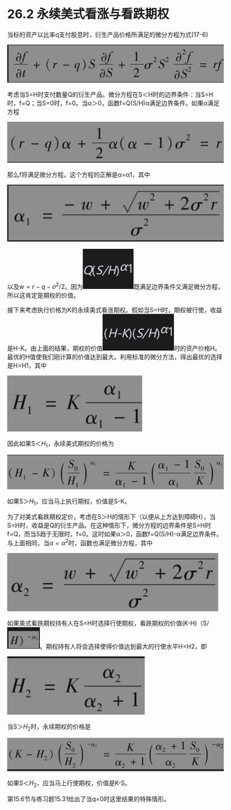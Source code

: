# 26.2 永续美式看涨与看跌期权


当标的资产以比率q支付股息时，衍生产品价格所满足的微分方程为式(17-6)


![](images/2024-03-22-10-23-55.png)


考虑当S=H时支付数量Q的衍生产品。微分方程在S＜H时的边界条件：当S=H时，f=Q；当S=0时，f=0。当α＞0，函数f=Q(S/H)α满足边界条件。如果α满足方程


![](images/2024-03-22-10-24-12.png)


那么f将满足微分方程。这个方程的正解是α=α1，其中

![](images/2024-03-22-10-24-31.png)


以及$`w=r-q-σ^2/2`$。因为![](images/2024-03-22-10-25-42.png)既满足边界条件又满足微分方程，所以这肯定是期权的价值。


接下来考虑执行价格为K的永续美式看涨期权。假如当S=H时，期权被行使，收益是H-K。由上面的结果，期权的价值![](images/2024-03-22-10-26-00.png)时的资产价格H。最优的H值使我们刚计算的价值达到最大。利用标准的微分方法，得出最优的选择是H=H1，其中


![](images/2024-03-22-10-26-16.png)


因此如果S＜$`H_1`$，永续美式期权的价格为


![](images/2024-03-22-10-26-33.png)


如果S＞$`H_1`$，应当马上执行期权，价值是S-K。


为了对美式看跌期权定价，考虑在S＞H的情形下（以便从上方达到障碍H），当S=H时，收益是Q的衍生产品。在这种情形下，微分方程的边界条件是S=H时f=Q，而当S趋于无限时，f=0。这时如果α＞0，函数f=Q(S/H)-α满足边界条件。与上面相同，当$`α=α^2`$时，函数也满足微分方程，其中


![](images/2024-03-22-10-28-34.png)


如果美式看跌期权持有人在S=H时选择行使期权，看跌期权的价值(K-H)（S/![](images/2024-03-22-10-29-01.png)。期权持有人将会选择使得价值达到最大的行使水平H=H2，即


![](images/2024-03-22-10-29-16.png)


当S＞$`H_2`$时，永续期权的价格是

![](images/2024-03-22-10-29-39.png)


如果S＜$`H_2`$，应当马上行使期权，价值是K-S。


第15.6节与练习题15.31给出了当q=0时这里结果的特殊情形。

